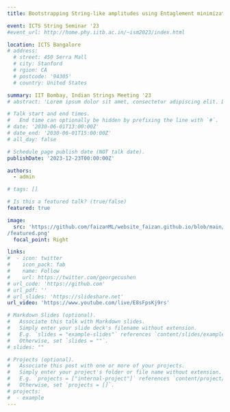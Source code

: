 ```yaml
---
title: Bootstrapping String-like amplitudes using Entaglement minimization and Machine Learning

event: ICTS String Seminar '23
#event_url: http://home.phy.iitb.ac.in/~ism2023/index.html

location: ICTS Bangalore
# address:
  # street: 450 Serra Mall
  # city: Stanford
  # rgion: CA
  # postcode: '94305'
  # country: United States

summary: IIT Bombay, Indian Strings Meeting '23
# abstract: 'Lorem ipsum dolor sit amet, consectetur adipiscing elit. Duis posuere tellusac convallis placerat. Proin tincidunt magna sed ex sollicitudin condimentum. Sed ac faucibus dolor, scelerisque sollicitudin nisi. Cras purus urna, suscipit quis sapien eu, pulvinar tempor diam.'

# Talk start and end times.
#   End time can optionally be hidden by prefixing the line with `#`.
# date: '2030-06-01T13:00:00Z'
# date_end: '2030-06-01T15:00:00Z'
# all_day: false

# Schedule page publish date (NOT talk date).
publishDate: '2023-12-23T00:00:00Z'

authors:
  - admin

# tags: []

# Is this a featured talk? (true/false)
featured: true

image:
  src: 'https://github.com/faizanML/website_faizan.github.io/blob/main/content/event/Boot_String_ICTS
/featured.png'
  focal_point: Right

links:
#  - icon: twitter
#    icon_pack: fab
#    name: Follow
#    url: https://twitter.com/georgecushen
# url_code: 'https://github.com'
# url_pdf: ''
# url_slides: 'https://slideshare.net'
url_video: 'https://www.youtube.com/live/E8sFpsKj9rs'

# Markdown Slides (optional).
#   Associate this talk with Markdown slides.
#   Simply enter your slide deck's filename without extension.
#   E.g. `slides = "example-slides"` references `content/slides/example-slides.md`.
#   Otherwise, set `slides = ""`.
# slides: ""

# Projects (optional).
#   Associate this post with one or more of your projects.
#   Simply enter your project's folder or file name without extension.
#   E.g. `projects = ["internal-project"]` references `content/project/deep-learning/index.md`.
#   Otherwise, set `projects = []`.
# projects:
#  - example
---
```

